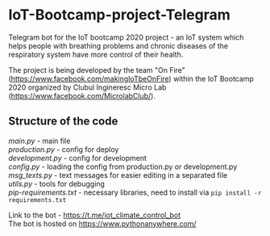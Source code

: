 # IoT-Bootcamp-project-Telegram
Telegram bot for the IoT bootcamp 2020 project - an IoT system which helps people with breathing problems and chronic diseases of the respiratory system have more control of their health.

The project is being developed by the team "On Fire" (https://www.facebook.com/makingIoTbeOnFire) within the IoT Bootcamp 2020 organized by Clubul Ingineresc Micro Lab (https://www.facebook.com/MicrolabClub/).

## Structure of the code
*main.py* - main file  
*production.py* - config for deploy  
*development.py* - config for development  
*config.py* - loading the config from production.py or development.py  
*msg_texts.py* - text messages for easier editing in a separated file  
*utils.py* - tools for debugging  
*pip-requirements.txt* - necessary libraries, need to install via `pip install -r requirements.txt`  

Link to the bot - https://t.me/iot_climate_control_bot  
The bot is hosted on https://www.pythonanywhere.com/
